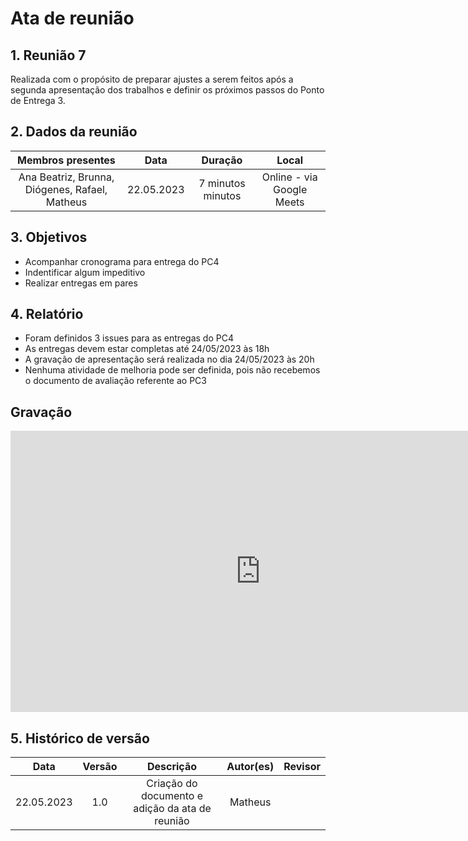 # Ata de reunião 

## 1. Reunião 7
Realizada com o propósito de preparar ajustes a serem feitos após a segunda apresentação dos trabalhos e definir os próximos passos do Ponto de Entrega 3.

## 2. Dados da reunião
| Membros presentes | Data | Duração | Local |
| :---------------: | :--: | :-----: | :---: | 
| Ana Beatriz, Brunna, Diógenes, Rafael, Matheus | 22.05.2023 | 7 minutos minutos | Online - via Google Meets |

## 3. Objetivos
- Acompanhar cronograma para entrega do PC4
- Indentificar algum impeditivo
- Realizar entregas em pares


## 4. Relatório 
- Foram definidos 3 issues para as entregas do PC4
- As entregas devem estar completas até 24/05/2023 às 18h
- A gravação de apresentação será realizada no dia 24/05/2023 às 20h
- Nenhuma atividade de melhoria pode ser definida, pois não recebemos o documento de avaliação referente ao PC3


## Gravação

<iframe width="800" height="450" src="https://www.youtube.com/embed/LQDF47z8e24" title="YouTube video player" frameborder="0" allow="accelerometer; autoplay; clipboard-write; encrypted-media; gyroscope; picture-in-picture; web-share" allowfullscreen></iframe>

## 5. Histórico de versão
|    Data    | Versão | Descrição                                       | Autor(es)  | Revisor  |
| :--------: | :----: | :---------------------------------------------: | :--------: | :------: |
| 22.05.2023 | 1.0    | Criação do documento e adição da ata de reunião |   Matheus   |   |
